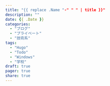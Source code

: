 ```yaml
---
title: "{{ replace .Name "-" " " | title }}"
description: ""
date: {{ .Date }}
categories:
  - "ブログ"
  - "プライベート"
  - "技術系"
tags:
  - "Hugo"
  - "Todo"
  - "Windows"
  - "学校"
draft: true
pager: true
share: true
---
```


